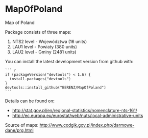 # MapOfPoland
Map of Poland

Package consists of three maps:

1. NTS2 level - Województwa (16 units)
2. LAU1 level - Powiaty (380 units)
3. LAU2 level - Gminy (2481 units)

You can install the latest development version from github with:

    ``` r
    if (packageVersion("devtools") < 1.6) {
      install.packages("devtools")
    }
    devtools::install_github("BERENZ/MapOfPoland")
    ```


Details can be found on:

* http://stat.gov.pl/en/regional-statistics/nomenclature-nts-161/
* http://ec.europa.eu/eurostat/web/nuts/local-administrative-units

Source of maps: http://www.codgik.gov.pl/index.php/darmowe-dane/prg.html
